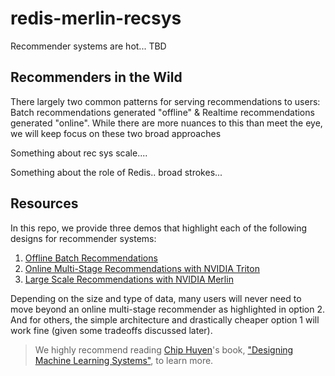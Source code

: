 # redis-merlin-recsys

Recommender systems are hot... TBD

## Recommenders in the Wild
There largely two common patterns for serving recommendations to users: Batch recommendations generated "offline" & Realtime recommendations generated "online". While there are more nuances to this than meet the eye, we will keep focus on these two broad approaches

Something about rec sys scale....

Something about the role of Redis.. broad strokes...


## Resources
In this repo, we provide three demos that highlight each of the following designs for recommender systems:

1) [Offline Batch Recommendations](./offline-batch-recsys/)
2) [Online Multi-Stage Recommendations with NVIDIA Triton](./multi-stage/)
3) [Large Scale Recommendations with NVIDIA Merlin](./large-scale-recsys/)

Depending on the size and type of data, many users will never need to move beyond an online multi-stage recommender as highlighted in option 2. And for others, the simple architecture and drastically cheaper option 1 will work fine (given some tradeoffs discussed later).

> We highly recommend reading [Chip Huyen](https://www.linkedin.com/in/chiphuyen/)'s book, ["Designing Machine Learning Systems"](https://www.amazon.com/Designing-Machine-Learning-Systems-Production-Ready/dp/1098107969/ref=asc_df_1098107969/?tag=hyprod-20&linkCode=df0&hvadid=564675582183&hvpos=&hvnetw=g&hvrand=6460096250567075707&hvpone=&hvptwo=&hvqmt=&hvdev=c&hvdvcmdl=&hvlocint=&hvlocphy=1027270&hvtargid=pla-1688018801992&psc=1), to learn more.

